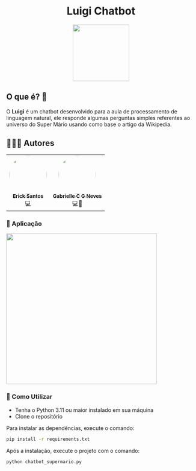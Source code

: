 <h1 align="center">Luigi Chatbot</h1>

<div align=center>
    <img src="https://files.catbox.moe/xsa6sc.png" width=150>
</div>

<h2>O que é? 🤔</h2>

O <b>Luigi</b> é um chatbot desenvolvido para a aula de processamento de linguagem natural, ele responde algumas perguntas simples referentes ao universo do Super Mário usando como base o artigo da Wikipedia.

<h2>👩🏾‍💻 Autores</h2>

<table align="center">
  <tr >
      <td align="center"><a href="https://github.com/ericksantos12"><img style="border-radius: 50%;" src="https://avatars.githubusercontent.com/u/16109127?v=4" width="100px;" alt=""/><br /><sub><b>Erick Santos</b></sub></a><br />💻</td>
      <td align="center"><a href="https://github.com/GabrielleCGNeves"><img style="border-radius: 50%;" src="https://avatars.githubusercontent.com/u/88461057?v=4" width="100px;" alt=""/><br /><sub><b>Gabrielle C G Neves</b></sub></a><br />💻📖</td>
  <tr>
<table>

<h3>🎨 Aplicação</h3>

<div> 
<img src = "https://files.catbox.moe/5h3hjg.png" height="400em">
</div>

<h3>🏁 Como Utilizar</h3>

-   Tenha o Python 3.11 ou maior instalado em sua máquina
-   Clone o repositório

Para instalar as dependências, execute o comando:

```bash
pip install -r requirements.txt
```

Após a instalação, execute o projeto com o comando:

```bash
python chatbot_supermario.py
```